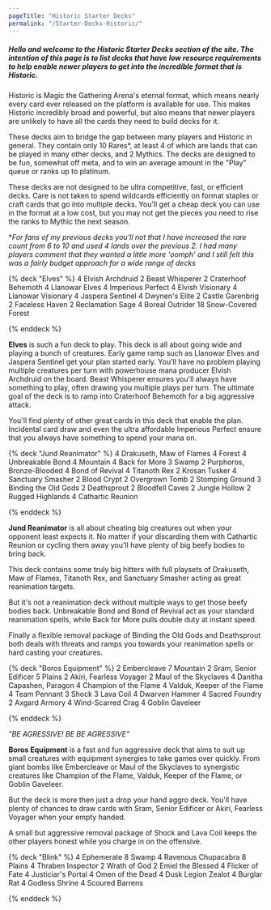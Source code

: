```yaml
---
pageTitle: "Historic Starter Decks"
permalink: "/Starter-Decks-Historic/"
---
```


##### Hello and welcome to the Historic Starter Decks section of the site. The intention of this page is to list decks that have low resource requirements to help enable newer players to get into the incredible format that is Historic. 

Historic is Magic the Gathering Arena's eternal format, which means nearly every card ever released on the platform is available for use. This makes Historic incredibly broad and powerful, but also means that newer players are unlikely to have all the cards they need to build decks for it.

These decks aim to bridge the gap between many players and Historic in general. They contain only 10 Rares*, at least 4 of which are lands that can be played in many other decks, and 2 Mythics. The decks are designed to be fun, somewhat off meta, and to win an average amount in the "Play" queue or ranks up to platinum. 

These decks are not designed to be ultra competitive, fast, or efficient decks. Care is not taken to spend wildcards efficiently on format staples or craft cards that go into multiple decks. You'll get a cheap deck you can use in the format at a low cost, but you may not get the pieces you need to rise the ranks to Mythic the next season. 

 **For fans of my previous decks you'll not that I have increased the rare count from 6 to 10 and used 4 lands over the previous 2. I had many players comment that they wanted a little more 'oomph' and I still felt this was a fairly budget approach for a wide range of decks*

<!-- Elves -->

{% deck "Elves" %}
4 Elvish Archdruid
2 Beast Whisperer
2 Craterhoof Behemoth
4 Llanowar Elves
4 Imperious Perfect
4 Elvish Visionary
4 Llanowar Visionary
4 Jaspera Sentinel
4 Dwynen's Elite
2 Castle Garenbrig
2 Faceless Haven
2 Reclamation Sage
4 Boreal Outrider
18 Snow-Covered Forest

{% enddeck %}

**Elves** is such a fun deck to play. This deck is all about going wide and playing a bunch of creatures. Early game ramp such as <auto-card>Llanowar Elves</auto-card> and <auto-card> Jaspera Sentinel</auto-card> get your plan started early. You'll have no problem playing multiple creatures per turn with powerhouse mana producer <auto-card>Elvish Archdruid</auto-card> on the board. <auto-card>Beast Whisperer</auto-card> ensures you'll always have something to play, often drawing you multiple plays per turn. The ultimate goal of the deck is to ramp into <auto-card>Craterhoof Behemoth</auto-card> for a big aggressive attack. 

You'll find plenty of other great cards in this deck that enable the plan. Incidental card draw and even the ultra affordable <auto-card>Imperious Perfect</auto-card> ensure that you always have something to spend your mana on. 

<!-- Jund Reanimator -->

{% deck "Jund Reanimator" %}
4 Drakuseth, Maw of Flames
4 Forest
4 Unbreakable Bond
4 Mountain
4 Back for More
3 Swamp
2 Purphoros, Bronze-Blooded
4 Bond of Revival
4 Titanoth Rex
2 Krosan Tusker
4 Sanctuary Smasher
2 Blood Crypt
2 Overgrown Tomb
2 Stomping Ground
3 Binding the Old Gods
2 Deathsprout
2 Bloodfell Caves
2 Jungle Hollow
2 Rugged Highlands
4 Cathartic Reunion

{% enddeck %}

**Jund Reanimator** is all about cheating big creatures out when your opponent least expects it. No matter if your discarding them with <auto-card>Cathartic Reunion</auto-card> or cycling them away you'll have plenty of big beefy bodies to bring back.

This deck contains some truly big hitters with full playsets of <auto-card>Drakuseth, Maw of Flames</auto-card>,  <auto-card>Titanoth Rex</auto-card>, and <auto-card>Sanctuary Smasher</auto-card> acting as great reanimation targets. 

But it's not a reanimation deck without multiple ways to get those beefy bodies back. <auto-card>Unbreakable Bond</auto-card> and <auto-card>Bond of Revival</auto-card> act as your standard reanimation spells, while <auto-card>Back for More</auto-card> pulls double duty at instant speed. 

Finally a flexible removal package of <auto-card>Binding the Old Gods</auto-card> and <auto-card>Deathsprout</auto-card> both deals with threats and ramps you towards your reanimation spells or hard casting your creatures.

<!-- Boros Equipment -->

{% deck "Boros Equipment" %}
2 Embercleave
7 Mountain
2 Sram, Senior Edificer
5 Plains
2 Akiri, Fearless Voyager
2 Maul of the Skyclaves
4 Danitha Capashen, Paragon
4 Champion of the Flame
4 Valduk, Keeper of the Flame
4 Team Pennant
3 Shock
3 Lava Coil
4 Dwarven Hammer
4 Sacred Foundry
2 Axgard Armory
4 Wind-Scarred Crag
4 Goblin Gaveleer

{% enddeck %}

*"BE AGRESSIVE! BE BE AGRESSIVE"*

**Boros Equipment** is a fast and fun aggressive deck that aims to suit up small creatures with equipment synergies to take games over quickly.  From giant bombs like <auto-card>Embercleave</auto-card> or <auto-card>Maul of the Skyclaves</auto-card> to synergistic creatures like <auto-card>Champion of the Flame</auto-card>, <auto-card>Valduk, Keeper of the Flame</auto-card>, or <auto-card>Goblin Gaveleer</auto-card>. 

But the deck is more then just a drop your hand aggro deck. You'll have plenty of chances to draw cards with <auto-card>Sram, Senior Edificer</auto-card> or <auto-card>Akiri, Fearless Voyager</auto-card> when your empty handed.

A small but aggressive removal package of <auto-card>Shock</auto-card> and <auto-card>Lava Coil</auto-card> keeps the other players honest while you charge in on the offensive. 

<!-- Blink -->

{% deck "Blink" %}
4 Ephemerate
8 Swamp
4 Ravenous Chupacabra
8 Plains
4 Thraben Inspector
2 Wrath of God
2 Emiel the Blessed
4 Flicker of Fate
4 Justiciar's Portal
4 Omen of the Dead
4 Dusk Legion Zealot
4 Burglar Rat
4 Godless Shrine
4 Scoured Barrens

{% enddeck %}
